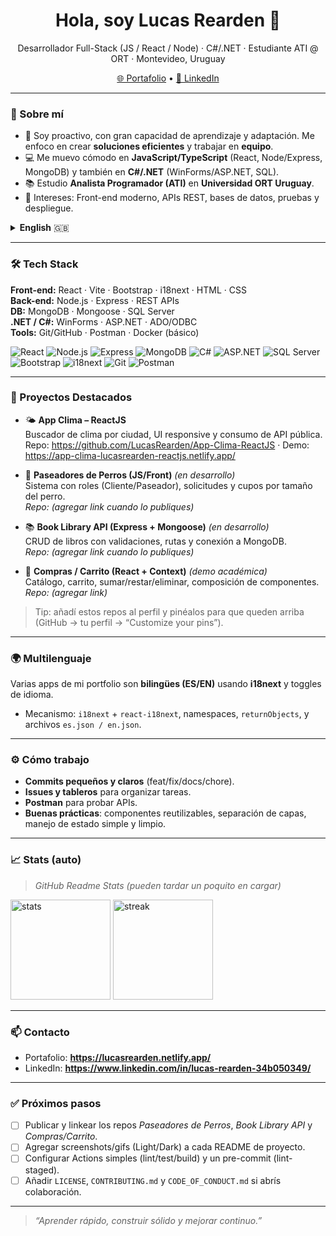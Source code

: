 <!-- Banner / Title -->
<h1 align="center">Hola, soy Lucas Rearden 👋</h1>
<p align="center">
  Desarrollador Full-Stack (JS / React / Node) · C#/.NET · Estudiante ATI @ ORT · Montevideo, Uruguay
</p>

<p align="center">
  <a href="https://lucasrearden.netlify.app" target="_blank">🌐 Portafolio</a> •
  <a href="https://www.linkedin.com/in/lucas-rearden-34b050349/" target="_blank">💼 LinkedIn</a>
</p>

---

### 🧭 Sobre mí
- 🎯 Soy proactivo, con gran capacidad de aprendizaje y adaptación. Me enfoco en crear **soluciones eficientes** y trabajar en **equipo**.
- 💻 Me muevo cómodo en **JavaScript/TypeScript** (React, Node/Express, MongoDB) y también en **C#/.NET** (WinForms/ASP.NET, SQL).
- 📚 Estudio **Analista Programador (ATI)** en **Universidad ORT Uruguay**.
- 🚀 Intereses: Front-end moderno, APIs REST, bases de datos, pruebas y despliegue.

<details>
<summary><b>English</b> 🇬🇧</summary>

- I’m proactive, quick to learn, and love teamwork. I focus on building **efficient solutions**.
- Comfortable with **JavaScript/TypeScript** (React, Node/Express, MongoDB) and **C#/.NET** (WinForms/ASP.NET, SQL).
- Studying **Software Development (ATI)** at **Universidad ORT Uruguay**.
- Interests: modern Front-end, REST APIs, databases, testing & deployment.

</details>

---

### 🛠️ Tech Stack
**Front-end:** React · Vite · Bootstrap · i18next · HTML · CSS  
**Back-end:** Node.js · Express · REST APIs  
**DB:** MongoDB · Mongoose · SQL Server  
**.NET / C#:** WinForms · ASP.NET · ADO/ODBC  
**Tools:** Git/GitHub · Postman · Docker (básico)

<p>
  <img alt="React" src="https://img.shields.io/badge/React-20232A?logo=react&logoColor=61DAFB" />
  <img alt="Node.js" src="https://img.shields.io/badge/Node.js-233056?logo=node.js&logoColor=6cc24a" />
  <img alt="Express" src="https://img.shields.io/badge/Express-000?logo=express&logoColor=white" />
  <img alt="MongoDB" src="https://img.shields.io/badge/MongoDB-0e2a1a?logo=mongodb&logoColor=47A248" />
  <img alt="C#" src="https://img.shields.io/badge/C%23-239120?logo=csharp&logoColor=white" />
  <img alt="ASP.NET" src="https://img.shields.io/badge/ASP.NET-512BD4?logo=.net&logoColor=white" />
  <img alt="SQL Server" src="https://img.shields.io/badge/SQL%20Server-CC2927?logo=microsoftsqlserver&logoColor=white" />
  <img alt="Bootstrap" src="https://img.shields.io/badge/Bootstrap-563D7C?logo=bootstrap&logoColor=white" />
  <img alt="i18next" src="https://img.shields.io/badge/i18next-26A69A?logo=i18next&logoColor=white" />
  <img alt="Git" src="https://img.shields.io/badge/Git-F05032?logo=git&logoColor=white" />
  <img alt="Postman" src="https://img.shields.io/badge/Postman-FF6C37?logo=postman&logoColor=white" />
</p>

---

### 📌 Proyectos Destacados
- 🌤️ **App Clima – ReactJS**  
  Buscador de clima por ciudad, UI responsive y consumo de API pública.  
  Repo: https://github.com/LucasRearden/App-Clima-ReactJS · Demo: https://app-clima-lucasrearden-reactjs.netlify.app/

- 🐶 **Paseadores de Perros (JS/Front)** *(en desarrollo)*  
  Sistema con roles (Cliente/Paseador), solicitudes y cupos por tamaño del perro.  
  _Repo:_ *(agregar link cuando lo publiques)*

- 📚 **Book Library API (Express + Mongoose)** *(en desarrollo)*  
  CRUD de libros con validaciones, rutas y conexión a MongoDB.  
  _Repo:_ *(agregar link cuando lo publiques)*

- 🛒 **Compras / Carrito (React + Context)** *(demo académica)*  
  Catálogo, carrito, sumar/restar/eliminar, composición de componentes.  
  _Repo:_ *(agregar link)*

> Tip: añadí estos repos al perfil y pinéalos para que queden arriba (GitHub → tu perfil → “Customize your pins”).

---

### 🌍 Multilenguaje
Varias apps de mi portfolio son **bilingües (ES/EN)** usando **i18next** y toggles de idioma.  
- Mecanismo: `i18next` + `react-i18next`, namespaces, `returnObjects`, y archivos `es.json / en.json`.

---

### ⚙️ Cómo trabajo
- **Commits pequeños y claros** (feat/fix/docs/chore).  
- **Issues y tableros** para organizar tareas.  
- **Postman** para probar APIs.  
- **Buenas prácticas**: componentes reutilizables, separación de capas, manejo de estado simple y limpio.

---

### 📈 Stats (auto)
> *GitHub Readme Stats (pueden tardar un poquito en cargar)*

<p align="left">
  <img height="160" src="https://github-readme-stats.vercel.app/api?username=LucasRearden&show_icons=true&theme=default" alt="stats" />
  <img height="160" src="https://github-readme-streak-stats.herokuapp.com/?user=LucasRearden" alt="streak" />
</p>

---

### 📫 Contacto
- Portafolio: **https://lucasrearden.netlify.app/**
- LinkedIn: **https://www.linkedin.com/in/lucas-rearden-34b050349/**
<!-- Si querés agregar email: mailto:tucorreo@dominio.com -->

---

### ✅ Próximos pasos
- [ ] Publicar y linkear los repos *Paseadores de Perros*, *Book Library API* y *Compras/Carrito*.  
- [ ] Agregar screenshots/gifs (Light/Dark) a cada README de proyecto.  
- [ ] Configurar Actions simples (lint/test/build) y un pre-commit (lint-staged).  
- [ ] Añadir `LICENSE`, `CONTRIBUTING.md` y `CODE_OF_CONDUCT.md` si abrís colaboración.

---

> _“Aprender rápido, construir sólido y mejorar continuo.”_
